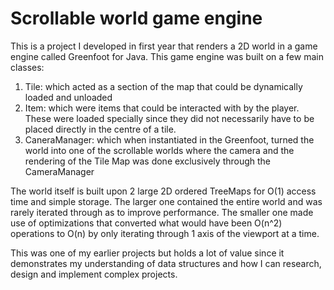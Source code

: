 # Scrollable world game engine 

This is a project I developed in first year that renders a 2D world in a game engine called Greenfoot for Java. This game engine was built on a few main classes:

1. Tile: which acted as a section of the map that could be dynamically loaded and unloaded
2. Item: which were items that could be interacted with by the player. These were loaded specially since they did not necessarily have to be placed directly in the centre of a tile.
3. CaneraManager: which when instantiated in the Greenfoot, turned the world into one of the scrollable worlds where the camera and the rendering of the Tile Map was done exclusively through the CameraManager
   
The world itself is built upon 2 large 2D ordered TreeMaps for O(1) access time and simple storage. The larger one contained the entire world and was rarely iterated through as to improve performance. The smaller one made use of optimizations that converted what would have been O(n^2) operations to O(n) by only iterating through 1 axis of the viewport at a time. 

This was one of my earlier projects but holds a lot of value since it demonstrates my understanding of data structures and how I can research, design and implement complex projects. 
